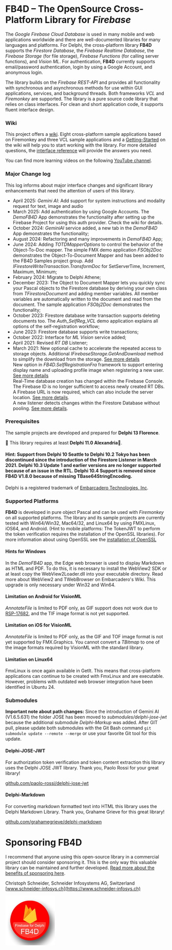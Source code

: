 ﻿# FB4D – The OpenSource Cross-Platform Library for _Firebase_

The _Google Firebase Cloud Database_ is used in many mobile and web applications worldwide and there are well-documented libraries for many languages and platforms. For Delphi, the cross-platform library **FB4D** supports the _Firestore Database_, the _Firebase Realtime Database_, the _Firebase Storage_ (for file storage), _Firebase Functions_ (for calling server functions), and _Vision ML_. For authentication, **FB4D** currently supports email/password authentication, login by using a Google Account, and anonymous login. 

The library builds on the _Firebase REST-API_ and provides all functionality with synchronous and asynchronous methods for use within GUI applications, services, and background threads. Both frameworks _VCL_ and _Firemonkey_ are supported. The library is a pure source code library that relies on class interfaces. For clean and short application code, it supports fluent interface design.

### Wiki

This project offers a [wiki](https://github.com/SchneiderInfosystems/FB4D/wiki). Eight cross-platform sample applications based on Firemonkey and three VCL sample applications and a [Getting-Started](https://github.com/SchneiderInfosystems/FB4D/wiki/Getting-Started-with-FB4D) on the wiki will help you to start working with the library. For more detailed questions, the [interface reference](https://github.com/SchneiderInfosystems/FB4D/wiki/FB4D-Interface-Reference) will provide the answers you need.

You can find more learning videos on the following [YouTube channel](https://www.youtube.com/channel/UC3qSIUzdGqoZA8hcA31X0Og).

### Major Change log

This log informs about major interface changes and significant library enhancements that need the attention of users of this library.

- April 2025: _Gemini AI_: Add support for system instructions and modality request for text, image and audio
- March 2025: Add authentication by using Google Accounts. The _DemoFB4D_ App demonstrates the functionality after setting up the Firebase Project for using this auth provider. Check the wiki for details.
- October 2024: _GeminiAI_ service added, a new tab in the _DemoFB4D_ App demonstrates the functionality;
- August 2024: Refactoring and many improvements in _DemoFB4D_ App;
- June 2024: Adding _TOTDMapperOptions_ to control the behavior of the Object-To-Doc mapper. The simple FMX demo application _FSObj2Doc_ demonstrates the Object-To-Document Mapper and has been added to the FB4D Samples project group. Add _IFirestoreWriteTransaction.TransformDoc_ for SetServerTime, Increment, Maximum, Minimum;
- February 2024: Migrate to Delphi Athene;
- December 2023: The Object to Document Mapper lets you quickly sync your Pascal objects to the Firestore database by deriving your own class from _TFirestoreDocument_ and adding member variables. All member variables are automatically written to the document and read from the document. The sample application _FSObj2Doc_ demonstrates the functionality;
- October 2023: Firestore database write transaction supports deleting documents too. The _Auth_SelfReg_VCL_ demo application explains all options of the self-registration workflow;
- June 2023: Firestore database supports write transactions;
- October 2022: Interface for _ML Vision_ service added;
- April 2021: Revised _RT DB_ Listener;
- March 2021: New optional cache to accelerate the repeated access to storage objects. Additional _IFirebaseStorage.GetAndDownload_ method to simplify the download from the storage. [See more details](https://github.com/SchneiderInfosystems/FB4D/wiki/FB4D-Reference-IFirebaseStorage#optional-cache-for-storage-objects)  
New option in _FB4D.SelfRegistrationFra_ framework to support entering display name and uploading profile image when registering a new user. [See more details](https://github.com/SchneiderInfosystems/FB4D/wiki/Self-Registration-Workflow#optional-user-profile-image)  
Real-Time database creation has changed within the Firebase Console. The Firebase ID is no longer sufficient to access newly created RT DBs. A Firebase URL is now required, which can also include the server location. [See more details](https://github.com/SchneiderInfosystems/FB4D/wiki/FB4D-Reference-IRealTimeDB#create-an-instance-for-the-interface-irealtimedb).  
A new listener detects changes within the Firestore Database without pooling. [See more details](https://github.com/SchneiderInfosystems/FB4D/wiki/FB4D-Reference-IFirestoreDatabase#firestore-listener).

### Prerequisites

The sample projects are developed and prepared for **Delphi 13 Florence**.

🔺 This library requires at least **Delphi 11.0 Alexandria**🔺. 

#### Hint: Support from Delphi 10 Seattle to Delphi 10.2 Tokyo has been discontinued since the introduction of the Firestore Listener in March 2021. Delphi 10.3 Update 1 and earlier versions are no longer supported because of an issue in the RTL. Delphi 10.4 Support is removed since FB4D V1.8.0 because of missing TBase64StringEncoding. 

Delphi is a registered trademark of [Embarcadero Technologies, Inc](https://www.embarcadero.com/de/products/delphi).

### Supported Platforms

**FB4D** is developed in pure object Pascal and can be used with _Firemonkey_ on all supported platforms. The library and its sample projects are currently tested with Win64/Win32, Mac64/32, and Linux64 by using FMXLinux, iOS64, and Android. (Hint to mobile platforms: The TokenJWT to perform the token verification requires the installation of the OpenSSL libraries). For more information about using OpenSSL see the [installation of OpenSSL](https://github.com/SchneiderInfosystems/FB4D/wiki/Getting-Started-with-FB4D#install-openssl)

#### Hints for Windows 

In the _DemoFB4D_ app, the Edge web browser is used to display Markdown as HTML and PDF. To do this, it is necessary to install the WebView2 SDK or at least copy the WebView2Loader.dll into your executable directory. Read more about WebView2 and TWebBrowser on Embarcadero's Wiki. This upgrade is only necessary under Win32 and Win64. 

#### Limitation on Android for VisionML

_AnnotateFile_ is limited to PDF only, as GIF support does not work due to [RSP-17682](https://quality.embarcadero.com/browse/RSP-17682), and the TIF image format is not yet supported.

#### Limitation on iOS for VisionML

_AnnotateFile_ is limited to PDF only, as the GIF and TOF image format is not yet supported by FMX.Graphics. You cannot convert a _TBitmap_ to one of the image formats required by VisionML with the standard library.
 
#### Limitation on Linux64

FmxLinux is once again available in GetIt. This means that cross-platform applications can continue to be created with FmxLinux and are executable. However, problems with outdated web browser integration have been identified in Ubuntu 24. 

### Submodules

**Important note about path changes:** 
Since the introduction of Gemini AI (V1.6.5.631) the folder JOSE has been moved to _submodules/delphi-jose-jwt_ because the additional submodule _Delphi-Markup_ was added. After GIT pull, please update both submodules with the Git Bash command `git submodule update --remote --merge` or use your favorite Git tool for this update. 

#### Delphi-JOSE-JWT

For authorization token verification and token content extraction this library uses the Delphi JOSE JWT library. Thank you, Paolo Rossi for your great library!

[github.com/paolo-rossi/delphi-jose-jwt](https://github.com/paolo-rossi/delphi-jose-jwt)

#### Delphi-Markdown

For converting markdown formatted text into HTML this library uses the Delphi Markdown Library. Thank you, Grahame Grieve for this great library!

[github.com/grahamegrieve/delphi-markdown](https://github.com/grahamegrieve/delphi-markdown)

# Sponsoring FB4D

I recommend that anyone using this open-source library in a commercial project should consider sponsoring it. This is the only way this valuable library can be maintained and further developed. [Read more about the benefits of sponsoring here](github.com/SchneiderInfosystems/FB4D/wiki/Sponsorships-and-Support-Request-for-FB4D).

Christoph Schneider, Schneider Infosystems AG, Switzerland
[www.schneider-infosys.ch](https://www.schneider-infosys.ch)  

![Logo FB4D](logoFB4D.png)

